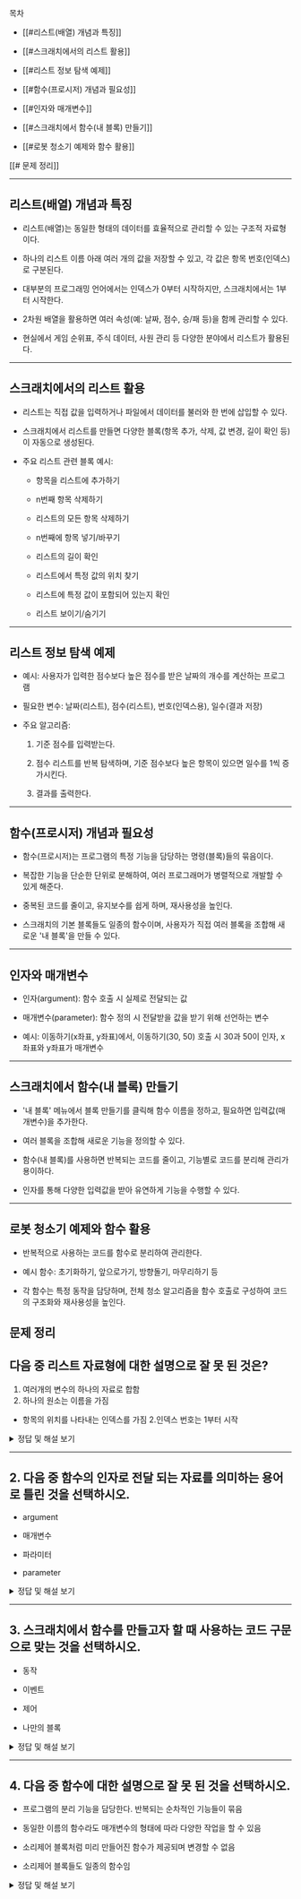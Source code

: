 목차
- [[#리스트(배열) 개념과 특징]]
    
- [[#스크래치에서의 리스트 활용]]
    
- [[#리스트 정보 탐색 예제]]
    
- [[#함수(프로시저) 개념과 필요성]]
    
- [[#인자와 매개변수]]
    
- [[#스크래치에서 함수(내 블록) 만들기]]
    
- [[#로봇 청소기 예제와 함수 활용]]

[[# 문제 정리]]

---

## 리스트(배열) 개념과 특징

- 리스트(배열)는 동일한 형태의 데이터를 효율적으로 관리할 수 있는 구조적 자료형이다.
    
- 하나의 리스트 이름 아래 여러 개의 값을 저장할 수 있고, 각 값은 항목 번호(인덱스)로 구분된다.
    
- 대부분의 프로그래밍 언어에서는 인덱스가 0부터 시작하지만, 스크래치에서는 1부터 시작한다.
    
- 2차원 배열을 활용하면 여러 속성(예: 날짜, 점수, 승/패 등)을 함께 관리할 수 있다.
    
- 현실에서 게임 순위표, 주식 데이터, 사원 관리 등 다양한 분야에서 리스트가 활용된다.
    

---

## 스크래치에서의 리스트 활용

- 리스트는 직접 값을 입력하거나 파일에서 데이터를 불러와 한 번에 삽입할 수 있다.
    
- 스크래치에서 리스트를 만들면 다양한 블록(항목 추가, 삭제, 값 변경, 길이 확인 등)이 자동으로 생성된다.
    
- 주요 리스트 관련 블록 예시:
    
    - 항목을 리스트에 추가하기
        
    - n번째 항목 삭제하기
        
    - 리스트의 모든 항목 삭제하기
        
    - n번째에 항목 넣기/바꾸기
        
    - 리스트의 길이 확인
        
    - 리스트에서 특정 값의 위치 찾기
        
    - 리스트에 특정 값이 포함되어 있는지 확인
        
    - 리스트 보이기/숨기기
        

---

## 리스트 정보 탐색 예제

- 예시: 사용자가 입력한 점수보다 높은 점수를 받은 날짜의 개수를 계산하는 프로그램
    
- 필요한 변수: 날짜(리스트), 점수(리스트), 번호(인덱스용), 일수(결과 저장)
    
- 주요 알고리즘:
    
    1. 기준 점수를 입력받는다.
        
    2. 점수 리스트를 반복 탐색하며, 기준 점수보다 높은 항목이 있으면 일수를 1씩 증가시킨다.
        
    3. 결과를 출력한다.
        

---

## 함수(프로시저) 개념과 필요성

- 함수(프로시저)는 프로그램의 특정 기능을 담당하는 명령(블록)들의 묶음이다.
    
- 복잡한 기능을 단순한 단위로 분해하여, 여러 프로그래머가 병렬적으로 개발할 수 있게 해준다.
    
- 중복된 코드를 줄이고, 유지보수를 쉽게 하며, 재사용성을 높인다.
    
- 스크래치의 기본 블록들도 일종의 함수이며, 사용자가 직접 여러 블록을 조합해 새로운 '내 블록'을 만들 수 있다.
    

---

## 인자와 매개변수

- 인자(argument): 함수 호출 시 실제로 전달되는 값
    
- 매개변수(parameter): 함수 정의 시 전달받을 값을 받기 위해 선언하는 변수
    
- 예시: 이동하기(x좌표, y좌표)에서, 이동하기(30, 50) 호출 시 30과 50이 인자, x좌표와 y좌표가 매개변수
    

---

## 스크래치에서 함수(내 블록) 만들기

- '내 블록' 메뉴에서 블록 만들기를 클릭해 함수 이름을 정하고, 필요하면 입력값(매개변수)을 추가한다.
    
- 여러 블록을 조합해 새로운 기능을 정의할 수 있다.
    
- 함수(내 블록)를 사용하면 반복되는 코드를 줄이고, 기능별로 코드를 분리해 관리가 용이하다.
    
- 인자를 통해 다양한 입력값을 받아 유연하게 기능을 수행할 수 있다.
    

---

## 로봇 청소기 예제와 함수 활용

- 반복적으로 사용하는 코드를 함수로 분리하여 관리한다.
    
- 예시 함수: 초기화하기, 앞으로가기, 방향돌기, 마무리하기 등
    
- 각 함수는 특정 동작을 담당하며, 전체 청소 알고리즘을 함수 호출로 구성하여 코드의 구조화와 재사용성을 높인다.

## 문제 정리
## 다음 중 리스트 자료형에 대한 설명으로 잘 못 된 것은?

1.  여러개의 변수의 하나의 자료로 합함
2. 하나의 원소는 이름을 가짐
- 항목의 위치를 나타내는 인덱스를 가짐
2.인덱스 번호는 1부터 시작

<details> <summary>정답 및 해설 보기</summary>

**정답:** 2번  
**해설:** 리스트의 각 원소는 이름이 아니라 인덱스로 접근합니다. 이름을 가지는 자료형은 딕셔너리입니다.

</details>

---

## 2. 다음 중 함수의 인자로 전달 되는 자료를 의미하는 용어로 틀린 것을 선택하시오.

- argument
    
- 매개변수
    
- 파라미터
    
- parameter
    

<details> <summary>정답 및 해설 보기</summary>

**정답:** 2번  
**해설:** 함수에 전달되는 값은 'argument(인수)'입니다. '매개변수(파라미터)'는 함수 정의 시 사용하는 변수입니다.

</details>

---

## 3. 스크래치에서 함수를 만들고자 할 때 사용하는 코드 구문으로 맞는 것을 선택하시오.

- 동작
    
- 이벤트
    
- 제어
    
- 나만의 블록
    

<details> <summary>정답 및 해설 보기</summary>

**정답:** 4번  
**해설:** 스크래치에서 함수(사용자 정의 블록)는 '나만의 블록' 메뉴에서 생성합니다.

</details>

---

## 4. 다음 중 함수에 대한 설명으로 잘 못 된 것을 선택하시오.

- 프로그램의 분리 기능을 담당한다. 반복되는 순차적인 기능들이 묶음
    
- 동일한 이름의 함수라도 매개변수의 형태에 따라 다양한 작업을 할 수 있음
    
- 소리제어 블록처럼 미리 만들어진 함수가 제공되며 변경할 수 없음
    
- 소리제어 블록들도 일종의 함수임
    

<details> <summary>정답 및 해설 보기</summary>

**정답:** 3번  
**해설:** 스크래치의 소리제어 블록 등 일부 내장 함수(블록)는 사용자 정의 함수와 달리 수정이 불가능합니다. 하지만 모든 내장 블록이 함수로 분류되는 것은 아닙니다.

</details>